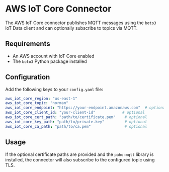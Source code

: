 # AWS IoT Core Connector

The AWS IoT Core connector publishes MQTT messages using the `boto3` IoT Data client and can optionally subscribe to topics via MQTT.

## Requirements

- An AWS account with IoT Core enabled
- The `boto3` Python package installed

## Configuration

Add the following keys to your `config.yaml` file:

```yaml
aws_iot_core_region: "us-east-1"
aws_iot_core_topic: "norman"
aws_iot_core_endpoint: "https://your-endpoint.amazonaws.com"  # optional
aws_iot_core_client_id: "your-client-id"            # optional
aws_iot_core_cert_path: "path/to/certificate.pem"    # optional
aws_iot_core_key_path: "path/to/private.key"         # optional
aws_iot_core_ca_path: "path/to/ca.pem"               # optional
```

## Usage

If the optional certificate paths are provided and the `paho-mqtt` library is installed, the connector will also subscribe to the configured topic using TLS.
